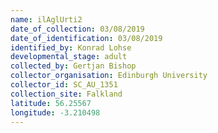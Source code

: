```yaml
---
name: ilAglUrti2
date_of_collection: 03/08/2019
date_of_identification: 03/08/2019
identified_by: Konrad Lohse
developmental_stage: adult
collected_by: Gertjan Bishop
collector_organisation: Edinburgh University
collector_id: SC_AU_1351
collection_site: Falkland
latitude: 56.25567
longitude: -3.210498
---
```

